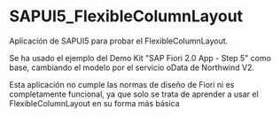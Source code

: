 # SAPUI5_FlexibleColumnLayout
Aplicación de SAPUI5 para probar el FlexibleColumnLayout.

Se ha usado el ejemplo del Demo Kit "SAP Fiori 2.0 App - Step 5" como base, cambiando el modelo por el servicio oData de Northwind V2.

Esta aplicación no cumple las normas de diseño de Fiori ni es completamente funcional, ya que solo se trata de aprender a usar el FlexibleColumnLayout en su forma más básica
